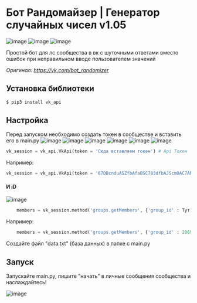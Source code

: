 # Бот Рандомайзер | Генератор случайных чисел v1.05

![image](https://user-images.githubusercontent.com/92934389/139707853-b46f177e-4942-4bcf-9a04-483215db6ba6.png)
![image](https://user-images.githubusercontent.com/92934389/139708451-a4b2e88e-dbe9-4b42-ae5d-66adc7123ef8.png)
![image](https://user-images.githubusercontent.com/92934389/139708645-e635e58c-aa44-47a7-ae47-f71796588254.png)


Простой бот для лс сообщества в вк с шуточными ответами вместо ошибок при неправильном вводе пользователем значений

*Оригинал: https://vk.com/bot_randomizer*

## Установка библиотеки
```python
$ pip3 install vk_api
```
## Настройка
Перед запуском необходимо создать токен в сообществе и вставить его в main.py
![image](https://user-images.githubusercontent.com/92934389/139710924-937da8a8-f726-498f-b268-156ecfa8fa37.png)
![image](https://user-images.githubusercontent.com/92934389/139710811-bf391752-3d8b-4031-acc9-78d3b751eff8.png)
![image](https://user-images.githubusercontent.com/92934389/139711045-6d8cf1af-a1e0-4ed0-bdce-8d6ccf9e55f6.png)
![image](https://user-images.githubusercontent.com/92934389/139711128-91966c97-816a-4e12-8bef-e7b653d216e9.png)
![image](https://user-images.githubusercontent.com/92934389/139711224-9a4f8f0c-44ac-455a-acbd-30fe3da2067f.png)
![image](https://user-images.githubusercontent.com/92934389/139711262-f73fd86e-5021-480e-a6d7-804a0ff84c21.png)

```python
vk_session = vk_api.VkApi(token = 'Сюда вставляем токен') # Api Токен
```

Например:

```python
vk_session = vk_api.VkApi(token = '67DBcnduASZfbAfaBSC783dfbAJScmOAC7ANDaoiskcNSuH8c9C7HCn&CgABCuAGCCjACoiacAOIUHC') # Api Токен
```
#### И iD
![image](https://user-images.githubusercontent.com/92934389/139712213-d6952951-91c8-493e-8fc9-d76745e11413.png)


```python
	members = vk_session.method('groups.getMembers', {'group_id' : Тут только цифрами iD сообщества})['items']
```

Например:

```python
	members = vk_session.method('groups.getMembers', {'group_id' : 206993699})['items']
```

Создайте файл "data.txt" (база данных) в папке с main.py

## Запуск

Запускайте main.py, пишите "начать" в личные сообщения сообщества и наслаждайтесь!

![image](https://user-images.githubusercontent.com/92934389/139713895-343a5484-e843-4c68-8b8f-81e8abcf7c05.png)

